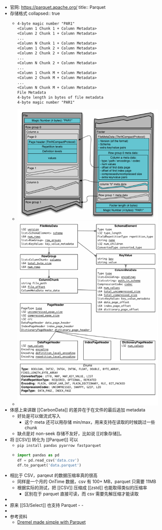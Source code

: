 - 官网: https://parquet.apache.org/
  title:: Parquet
- 存储格式
  collapsed:: true
	- ```
	  4-byte magic number "PAR1"
	  <Column 1 Chunk 1 + Column Metadata>
	  <Column 2 Chunk 1 + Column Metadata>
	  ...
	  <Column N Chunk 1 + Column Metadata>
	  <Column 1 Chunk 2 + Column Metadata>
	  <Column 2 Chunk 2 + Column Metadata>
	  ...
	  <Column N Chunk 2 + Column Metadata>
	  ...
	  <Column 1 Chunk M + Column Metadata>
	  <Column 2 Chunk M + Column Metadata>
	  ...
	  <Column N Chunk M + Column Metadata>
	  File Metadata
	  4-byte length in bytes of file metadata
	  4-byte magic number "PAR1"
	  ```
	- ![image.png](../assets/image_1640852485708_0.png)
	- ![image.png](../assets/image_1640852492288_0.png)
- 体感上来讲跟 [[CarbonData]] 的差异在于在文件的最后追加 metadata
	- 好处是可以做流式写入
		- 这个 meta 还可以用存储 min/max，用来支持在读取的时候跳过一些 chunk
	- 缺点是对 non-seek 存储不友好，比如说 [[对象存储]]。
- 将 [[CSV]] 转化为 [[Parquet]] 可以
	- `pip install pandas pyarrow fastparquet`
	- ```python
	  import pandas as pd
	  df = pd.read_csv('data.csv')
	  df.to_parquet('data.parquet')
	  ```
- 相比于 CSV，parqeut 的数据压缩率真的很高
	- 同样是一个月的 OnTime 数据，csv 有 100+ MB，parquet 只需要 11MB
	- 根据实际的测试，把 [[CSV]] 压缩成 [[zstd]] 也能取得类似的压缩率
		- 区别在于 parquet 直接可读，而 csv 需要先解压缩才能读取
-
- 原来 [[S3/Select]] 也支持 Parquet - -
-
- 参考资料
	- [Dremel made simple with Parquet](https://blog.twitter.com/engineering/en_us/a/2013/dremel-made-simple-with-parquet)